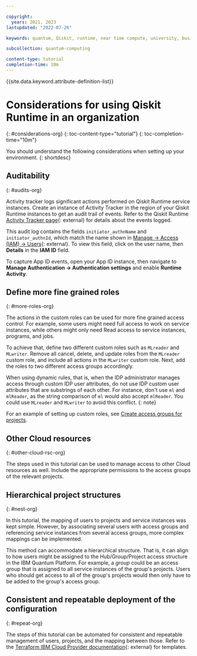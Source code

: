 ```yaml
---

copyright:
  years: 2021, 2023
lastupdated: "2022-07-26"

keywords: quantum, Qiskit, runtime, near time compute, university, business, organization

subcollection: quantum-computing

content-type: tutorial
completion-time: 10m
---
```


{{site.data.keyword.attribute-definition-list}}

# Considerations for using Qiskit Runtime in an organization
{: #considerations-org}
{: toc-content-type="tutorial"}
{: toc-completion-time="10m"}

You should understand the following considerations when setting up your environment.
{: shortdesc}

## Auditability
{: #audits-org}

Activity tracker logs significant actions performed on Qiskit Runtime service instances. Create an instance of Activity Tracker in the region of your Qiskit Runtime instances to get an audit trail of events. Refer to the Qiskit Runtime [Activity Tracker page](/docs/quantum-computing?topic=quantum-computing-at_events){: external} for details about the events logged.

This audit log contains the fields `initiator_authnName` and `initiator_authnId`, which match the name shown in [Manage → Access (IAM) → Users](https://cloud.ibm.com/iam/users){: external}. To view this field, click on the user name, then **Details** in the **IAM ID** field.

To capture App ID events, open your App ID instance, then navigate to **Manage Authentication -> Authentication settings** and enable **Runtime Activity**.

## Define more fine grained roles
{: #more-roles-org}

The actions in the custom roles can be used for more fine grained access control. For example, some users might need full access to work on service instances, while others might only need Read access to service instances, programs, and jobs.

To achieve that, define two different custom roles such as `MLreader` and `MLwriter`. Remove all cancel, delete, and update roles from the `MLreader` custom role, and include all actions in the `MLwriter` custom role. Next, add the roles to two different access groups accordingly.

When using dynamic rules, that is, when the IDP administrator manages access through custom IDP user attributes, do not use IDP custom user attributes that are substrings of each other. For instance, don't use `ml` and `mlReader`, as the string comparison of `ml` would also accept `mlReader`. You could use `MLreader` and `MLwriter` to avoid this conflict.
{: note}

For an example of setting up custom roles, see [Create access groups for projects](/docs/quantum-computing?topic=quantum-computing-quickstart-steps-org#create-group-org).

## Other Cloud resources
{: #other-cloud-rsc-org}

The steps used in this tutorial can be used to manage access to other Cloud resources as well. Include the appropriate permissions to the access groups of the relevant projects.

## Hierarchical project structures
{: #nest-org}

In this tutorial, the mapping of users to projects and service instances was kept simple. However, by associating several users with access groups and referencing service instances from several access groups, more complex mappings can be implemented.

This method can accommodate a hierarchical structure. That is, it can align to how users might be assigned to the Hub/Group/Project access structure in the IBM Quantum Platform. For example, a _group_ could be an access group that is assigned to all service instances of the group's projects. Users who should get access to all of the group's projects would then only have to be added to the group's access group.

## Consistent and repeatable deployment of the configuration
{: #repeat-org}

The steps of this tutorial can be automated for consistent and repeatable management of users, projects, and the mapping between those. Refer to the [Terraform IBM Cloud Provider documentation](https://registry.terraform.io/providers/IBM-Cloud/ibm/latest/docs){: external} for templates.
